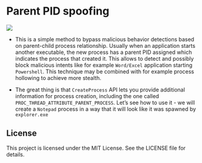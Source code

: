 # Parent PID spoofing
<a href="https://t.me/pulzetools"><img src="https://img.shields.io/badge/Join%20my%20Telegram%20group-2CA5E0?style=for-the-badge&logo=telegram&labelColor=db44ad&color=5e2775"></a>

- This is a simple method to bypass malicious behavior detections based on parent-child process relationship. Usually when an application starts another executable, the new process has a parent PID assigned which indicates the process that created it. This allows to detect and possibly block malicious intents like for example ```Word/Excel``` application starting ```Powershell```. This technique may be combined with for example process hollowing to achieve more stealth.

- The great thing is that ```CreateProcess``` API lets you provide additional information for process creation, including the one called ```PROC_THREAD_ATTRIBUTE_PARENT_PROCESS```. Let’s see how to use it - we will create a ```Notepad``` process in a way that it will look like it was spawned by ```explorer.exe```


## License
This project is licensed under the MIT License. See the LICENSE file for details.